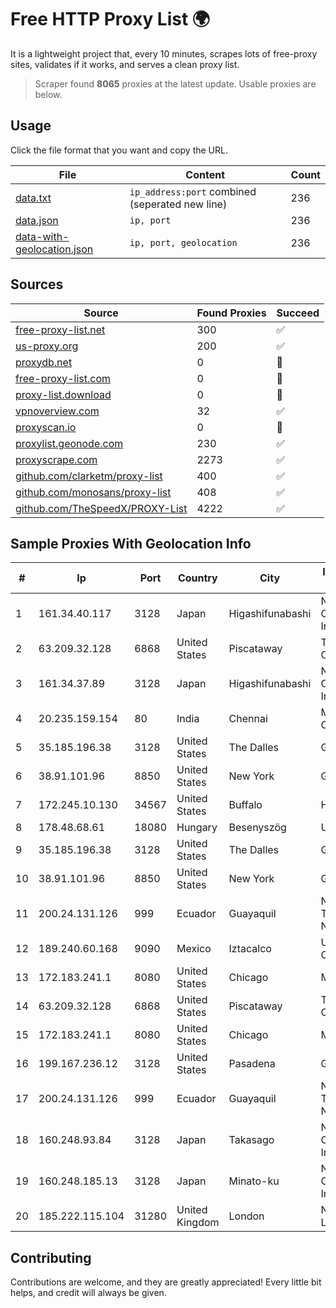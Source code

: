 
# Free HTTP Proxy List 🌍

It is a lightweight project that, every 10 minutes, scrapes lots of free-proxy sites, validates if it works, and serves a clean proxy list.


> Scraper found **8065** proxies at the latest update. Usable proxies are below.

## Usage

Click the file format that you want and copy the URL.


|File|Content|Count|
|----|-------|-----|
|[data.txt](https://raw.githubusercontent.com/themiralay/Proxy-List-World/master/data.txt)|`ip_address:port` combined (seperated new line)|236|
|[data.json](https://raw.githubusercontent.com/themiralay/Proxy-List-World/master/data.json)|`ip, port`|236|
|[data-with-geolocation.json](https://raw.githubusercontent.com/themiralay/Proxy-List-World/master/data-with-geolocation.json)|`ip, port, geolocation`|236|

## Sources

|Source|Found Proxies|Succeed|
|------|-------------|-------|
|[free-proxy-list.net](https://free-proxy-list.net)|300|✅|
|[us-proxy.org](https://www.us-proxy.org)|200|✅|
|[proxydb.net](http://proxydb.net)|0|🚫|
|[free-proxy-list.com](https://free-proxy-list.com/?page=&port=&type%5B%5D=http&type%5B%5D=https&up_time=0&search=Search)|0|🚫|
|[proxy-list.download](https://www.proxy-list.download/HTTP)|0|🚫|
|[vpnoverview.com](https://vpnoverview.com/privacy/anonymous-browsing/free-proxy-servers)|32|✅|
|[proxyscan.io](https://www.proxyscan.io)|0|🚫|
|[proxylist.geonode.com](https://proxylist.geonode.com/api/proxy-list?limit=300&page=1&sort_by=lastChecked&sort_type=desc&protocols=http,https)|230|✅|
|[proxyscrape.com](https://api.proxyscrape.com/v2/?request=displayproxies&protocol=http&timeout=10000&country=all&ssl=all&anonymity=all)|2273|✅|
|[github.com/clarketm/proxy-list](https://raw.githubusercontent.com/clarketm/proxy-list/master/proxy-list-raw.txt)|400|✅|
|[github.com/monosans/proxy-list](https://raw.githubusercontent.com/monosans/proxy-list/main/proxies/http.txt)|408|✅|
|[github.com/TheSpeedX/PROXY-List](https://raw.githubusercontent.com/TheSpeedX/PROXY-List/master/http.txt)|4222|✅|


## Sample Proxies With Geolocation Info

|#|Ip|Port|Country|City|Internet Service Provider|
|-|--|----|-------|----|-------------------------|
|1|161.34.40.117|3128|Japan|Higashifunabashi|NTT PC Communications, Inc.|
|2|63.209.32.128|6868|United States|Piscataway|The Constant Company, LLC|
|3|161.34.37.89|3128|Japan|Higashifunabashi|NTT PC Communications, Inc.|
|4|20.235.159.154|80|India|Chennai|Microsoft Corporation|
|5|35.185.196.38|3128|United States|The Dalles|Google LLC|
|6|38.91.101.96|8850|United States|New York|GTHost|
|7|172.245.10.130|34567|United States|Buffalo|HostPapa|
|8|178.48.68.61|18080|Hungary|Besenyszög|UPC|
|9|35.185.196.38|3128|United States|The Dalles|Google LLC|
|10|38.91.101.96|8850|United States|New York|GTHost|
|11|200.24.131.126|999|Ecuador|Guayaquil|Negocios Y Telefonia Nedetel S.A|
|12|189.240.60.168|9090|Mexico|Iztacalco|Uninet S.A. de C.V.|
|13|172.183.241.1|8080|United States|Chicago|Microsoft|
|14|63.209.32.128|6868|United States|Piscataway|The Constant Company, LLC|
|15|172.183.241.1|8080|United States|Chicago|Microsoft|
|16|199.167.236.12|3128|United States|Pasadena|GLOBAL IT|
|17|200.24.131.126|999|Ecuador|Guayaquil|Negocios Y Telefonia Nedetel S.A|
|18|160.248.93.84|3128|Japan|Takasago|NTT PC Communications, Inc.|
|19|160.248.185.13|3128|Japan|Minato-ku|NTT PC Communications, Inc.|
|20|185.222.115.104|31280|United Kingdom|London|Netwise Hosting Ltd|



## Contributing

Contributions are welcome, and they are greatly appreciated! Every
little bit helps, and credit will always be given.

